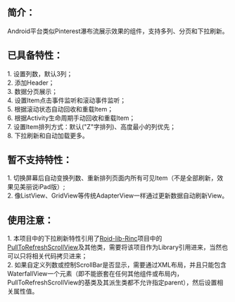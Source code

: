 <h2>简介：</h2>
Android平台类似Pinterest瀑布流展示效果的组件，支持多列、分页和下拉刷新。<BR/>

<h2>已具备特性：</h2>
1. 设置列数，默认3列；<BR/>
2. 添加Header；<BR/>
3. 数据分页展示；<BR/>
4. 设置Item点击事件监听和滚动事件监听；<BR/>
5. 根据滚动状态自动回收和重载Item；<BR/>
6. 根据Activity生命周期手动回收和重载Item；<BR/>
7. 设置Item排列方式：默认("Z"字排列)、高度最小的列优先；<BR/>
8. 下拉刷新和自动加载更多。<BR/>

<h2>暂不支持特性：</h2>
1. 切换屏幕后自动变换列数、重新排列页面内所有可见Item（不是全部刷新，效果见美丽说iPad版）;<BR/>
2. 像ListView、GridView等传统AdapterView一样通过更新数据自动刷新View。<BR/>

<h2>使用注意：</h2>
1. 本项目中的下拉刷新特性引用了<a target="_blank" href="https://github.com/RincLiu/roid-lib-rinc">Roid-lib-Rinc</a>项目中的<a target="_blank" href="https://github.com/RincLiu/roid-lib-rinc/blob/master/src/com/rincliu/library/widget/view/pulltorefresh/PullToRefreshScrollView.java">PullToRefreshScrollView</a>及其他类，需要将该项目作为Library引用进来，当然也可以只将相关代码拷贝进来；<BR/>
2. 如果自定义列数或控制ScrollBar是否显示，需要通过XML布局，并且只能包含WaterfallView一个元素（即不能嵌套在任何其他组件或布局内，PullToRefreshScrollView的基类及其派生类都不允许指定parent），然后设置相关属性值。<BR/>
